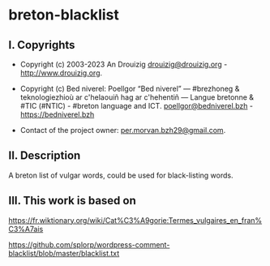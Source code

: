 # breton-blacklist
## I. Copyrights
- Copyright (c) 2003-2023 An Drouizig
drouizig@drouizig.org - http://www.drouizig.org.
- Copyright (c) Bed niverel: Poellgor “Bed niverel” — #brezhoneg & teknologiezhioù ar c'helaouiñ hag ar c'hehentiñ — Langue bretonne & #TIC (#NTIC) - #breton language and ICT.
poellgor@bedniverel.bzh - https://bedniverel.bzh

- Contact of the project owner: per.morvan.bzh29@gmail.com.

## II. Description
A breton list of vulgar words, could be used for black-listing words.

## III. This work is based on

https://fr.wiktionary.org/wiki/Cat%C3%A9gorie:Termes_vulgaires_en_fran%C3%A7ais

https://github.com/splorp/wordpress-comment-blacklist/blob/master/blacklist.txt
